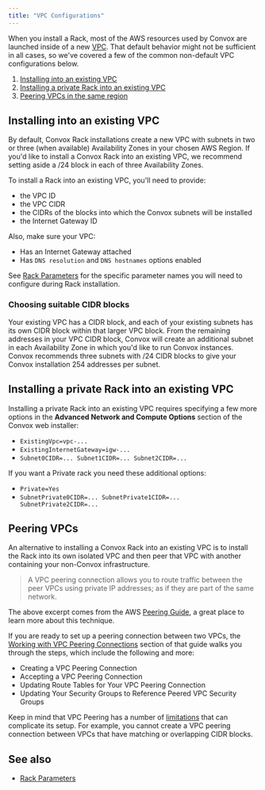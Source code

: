 ```yaml
---
title: "VPC Configurations"
---
```


When you install a Rack, most of the AWS resources used by Convox are launched inside of a new [VPC](http://docs.aws.amazon.com/AmazonVPC/latest/UserGuide/VPC_Introduction.html). That default behavior might not be sufficient in all cases, so we've covered a few of the common non-default VPC configurations below.

1. [Installing into an existing VPC](#installing-into-an-existing-vpc)
1. [Installing a private Rack into an existing VPC](#installing-a-private-rack-into-an-existing-vpc)
1. [Peering VPCs in the same region](#peering-vpcs-in-the-same-region)

## Installing into an existing VPC

By default, Convox Rack installations create a new VPC with subnets in two or three (when available) Availability Zones in your chosen AWS Region. If you'd like to install a Convox Rack into an existing VPC, we recommend setting aside a /24 block in each of three Availability Zones.

To install a Rack into an existing VPC, you'll need to provide:

* the VPC ID
* the VPC CIDR
* the CIDRs of the blocks into which the Convox subnets will be installed
* the Internet Gateway ID

Also, make sure your VPC:

* Has an Internet Gateway attached
* Has `DNS resolution` and `DNS hostnames` options enabled

See [Rack Parameters](/reference/rack-parameters) for the specific parameter names you will need to configure during Rack installation.

### Choosing suitable CIDR blocks

Your existing VPC has a CIDR block, and each of your existing subnets has its own CIDR block within that larger VPC block. From the remaining addresses in your VPC CIDR block, Convox will create an additional subnet in each Availability Zone in which you'd like to run Convox instances. Convox recommends three subnets with /24 CIDR blocks to give your Convox installation 254 addresses per subnet.

## Installing a private Rack into an existing VPC

Installing a private Rack into an existing VPC requires specifying a few more options in the **Advanced Network and Compute Options** section of the Convox web installer:

- `ExistingVpc=vpc-...`
- `ExistingInternetGateway=igw-...`
- `Subnet0CIDR=... Subnet1CIDR=... Subnet2CIDR=...`

If you want a Private rack you need these additional options:

- `Private=Yes`
- `SubnetPrivate0CIDR=... SubnetPrivate1CIDR=... SubnetPrivate2CIDR=...`

## Peering VPCs

An alternative to installing a Convox Rack into an existing VPC is to install the Rack into its own isolated VPC and then peer that VPC with another containing your non-Convox infrastructure.

> A VPC peering connection allows you to route traffic between the peer VPCs using private IP addresses; as if they are part of the same network.

 The above excerpt comes from the AWS [Peering Guide](http://docs.aws.amazon.com/AmazonVPC/latest/PeeringGuide/Welcome.html), a great place to learn more about this technique.

If you are ready to set up a peering connection between two VPCs, the [Working with VPC Peering Connections](http://docs.aws.amazon.com/AmazonVPC/latest/PeeringGuide/working-with-vpc-peering.html) section of that guide walks you through the steps, which include the following and more:

* Creating a VPC Peering Connection
* Accepting a VPC Peering Connection
* Updating Route Tables for Your VPC Peering Connection
* Updating Your Security Groups to Reference Peered VPC Security Groups

Keep in mind that VPC Peering has a number of [limitations](http://docs.aws.amazon.com/AmazonVPC/latest/PeeringGuide/vpc-peering-overview.html#vpc-peering-limitations) that can complicate its setup. For example, you cannot create a VPC peering connection between VPCs that have matching or overlapping CIDR blocks.

## See also

* [Rack Parameters](/docs/rack-parameters)
